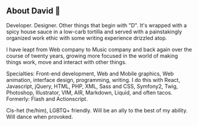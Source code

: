 ## About David 💬

Developer. Designer. Other things that begin with "D". It's wrapped with a spicy house sauce in a low-carb tortilla and served with a painstakingly organized work ethic with some writing experience drizzled atop.

I have leapt from Web company to Music company and back again over the course of twenty years, growing more focused in the world of making things work, move and interact with other things.

Specialties: Front-end development, Web and Mobile graphics, Web animation, interface design, programming, writing. I do this with React, Javascript, jQuery, HTML, PHP, XML, Sass and CSS, Symfony2, Twig, Photoshop, Illustrator, VIM, AIR, Markdown, Liquid, and often tacos. Formerly: Flash and Actionscript.

Cis-het (he/him), LGBTQ+ friendly. Will be an ally to the best of my ability. Will dance when provoked.
